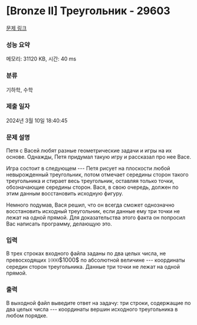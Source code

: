 # [Bronze II] Треугольник - 29603 

[문제 링크](https://www.acmicpc.net/problem/29603) 

### 성능 요약

메모리: 31120 KB, 시간: 40 ms

### 분류

기하학, 수학

### 제출 일자

2024년 3월 10일 18:40:45

### 문제 설명

<p>Петя с Васей любят разные геометрические задачи и игры на их основе. Однажды, Петя придумал такую игру и рассказал про нее Васе.</p>

<p>Игра состоит в следующем --- Петя рисует на плоскости любой невырожденный треугольник, потом отмечает середины сторон такого треугольника и стирает весь треугольник, оставляя только точки, обозначающие середины сторон. Вася, в свою очередь, должен по этим данным восстановить исходную фигуру.</p>

<p>Немного подумав, Вася решил, что он всегда сможет однозначно восстановить исходный треугольник, если данные ему три точки не лежат на одной прямой. Для доказательства этого факта он попросил Вас написать программу, делающую это.</p>

### 입력 

 <p>В трех строках входного файла заданы по два целых числа, не превосходящих <mjx-container class="MathJax" jax="CHTML" style="font-size: 109%; position: relative;"><mjx-math class="MJX-TEX" aria-hidden="true"><mjx-mn class="mjx-n"><mjx-c class="mjx-c31"></mjx-c><mjx-c class="mjx-c30"></mjx-c><mjx-c class="mjx-c30"></mjx-c><mjx-c class="mjx-c30"></mjx-c></mjx-mn></mjx-math><mjx-assistive-mml unselectable="on" display="inline"><math xmlns="http://www.w3.org/1998/Math/MathML"><mn>1000</mn></math></mjx-assistive-mml><span aria-hidden="true" class="no-mathjax mjx-copytext">$1000$</span></mjx-container> по абсолютной величине --- координаты середин сторон треугольника. Данные три точки не лежат на одной прямой.</p>

### 출력 

 <p>В выходной файл выведите ответ на задачу: три строки, содержащие по два целых числа --- координаты вершин исходного треугольника в любом порядке.</p>


